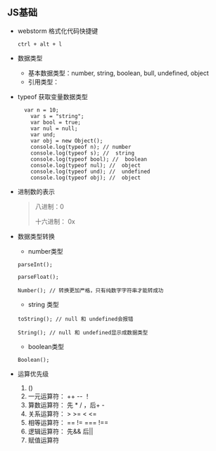 ## JS基础

* webstorm 格式化代码快捷键

  `ctrl + alt + l`

* 数据类型
  * 基本数据类型：number, string, boolean, bull, undefined, object
  * 引用类型：

* typeof 获取变量数据类型

  ```
  	var n = 10;
      var s = "string";
      var bool = true;
      var nul = null;
      var und;
      var obj = new Object();
      console.log(typeof n); // number
      console.log(typeof s); //  string
      console.log(typeof bool); //  boolean
      console.log(typeof nul); //  object
      console.log(typeof und); //  undefined
      console.log(typeof obj); //  object
  ```

* 进制数的表示

  > 八进制：0
  >
  > 十六进制： 0x

* 数据类型转换

  * number类型

  ```
  parseInt();
  ```

  ```
  parseFloat();
  ```

  ```
  Number(); // 转换更加严格，只有纯数字字符串才能转成功
  ```

  * string 类型

  ``` 
  toString(); // null 和 undefined会报错
  ```

  ```
  String(); // null 和 undefined显示成数据类型
  ```

  * boolean类型

  ```
  Boolean();
  ```

* 运算优先级
  1.  ()
  2. 一元运算符： ++  --  ！
  3. 算数运算符： 先 *  /   ，后+ -
  4. 关系运算符： >  >=   <    <= 
  5.  相等运算符： ==  !=  ===  !==
  6. 逻辑运算符： 先&&   后||
  7. 赋值运算符



